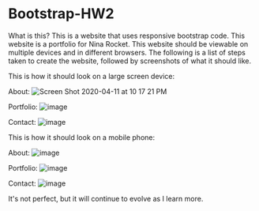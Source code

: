 # Bootstrap-HW2


What is this?
This is a website that uses responsive bootstrap code. This website
is a portfolio for Nina Rocket. This website should be viewable on multiple devices and in different browsers. The following is a list of steps taken to create the website, followed by screenshots of what it should like. 


This is how it should look on a large screen device:

About:
![Screen Shot 2020-04-11 at 10 17 21 PM](https://user-images.githubusercontent.com/61925595/79061377-92c18d80-7c44-11ea-869e-9965c1d8c3e0.png)

Portfolio:
![image](https://user-images.githubusercontent.com/61925595/79061405-dd430a00-7c44-11ea-82d7-4fb1ec6ba548.png)

Contact:
![image](https://user-images.githubusercontent.com/61925595/79061409-ed5ae980-7c44-11ea-9271-48917e440d00.png)

This is how it should look on a mobile phone:

About:
![image](https://user-images.githubusercontent.com/61925595/79061415-fb106f00-7c44-11ea-9acb-84838fa5b0c3.png)

Portfolio:
![image](https://user-images.githubusercontent.com/61925595/79061420-019ee680-7c45-11ea-8399-da0f0682f11e.png)

Contact: 
![image](https://user-images.githubusercontent.com/61925595/79061424-06639a80-7c45-11ea-8e23-936b3ac57264.png)



It's not perfect, but it will continue to evolve as I learn more. 

